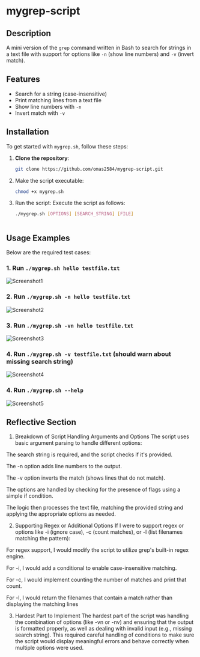 # mygrep-script

## Description
A mini version of the `grep` command written in Bash to search for strings in a text file with support for options like `-n` (show line numbers) and `-v` (invert match).

## Features
- Search for a string (case-insensitive)
- Print matching lines from a text file
- Show line numbers with `-n`
- Invert match with `-v`

## Installation
To get started with `mygrep.sh`, follow these steps:

1. **Clone the repository**:
   ```bash
   git clone https://github.com/omas2584/mygrep-script.git

2. Make the script executable:
   ```bash   
   chmod +x mygrep.sh

3. Run the script: Execute the script as follows:
   ```bash
   ./mygrep.sh [OPTIONS] [SEARCH_STRING] [FILE]



## Usage Examples

Below are the required test cases:

### 1. Run `./mygrep.sh hello testfile.txt`
![Screenshot1](screenshots/screenshot1.png)

### 2. Run `./mygrep.sh -n hello testfile.txt`
![Screenshot2](screenshots/screenshot2.png)

### 3. Run `./mygrep.sh -vn hello testfile.txt`
![Screenshot3](screenshots/screenshot3.png)

### 4. Run `./mygrep.sh -v testfile.txt` (should warn about missing search string)
![Screenshot4](screenshots/screenshot4.png)

### 4. Run `./mygrep.sh --help`
![Screenshot5](screenshots/screenshot5.png)


## Reflective Section

1. Breakdown of Script Handling Arguments and Options
The script uses basic argument parsing to handle different options:

The search string is required, and the script checks if it's provided.

The -n option adds line numbers to the output.

The -v option inverts the match (shows lines that do not match).

The options are handled by checking for the presence of flags using a simple if condition.

The logic then processes the text file, matching the provided string and applying the appropriate options as needed.

2. Supporting Regex or Additional Options
If I were to support regex or options like -i (ignore case), -c (count matches), or -l (list filenames matching the pattern):

For regex support, I would modify the script to utilize grep's built-in regex engine.

For -i, I would add a conditional to enable case-insensitive matching.

For -c, I would implement counting the number of matches and print that count.

For -l, I would return the filenames that contain a match rather than displaying the matching lines

3. Hardest Part to Implement
The hardest part of the script was handling the combination of options (like -vn or -nv) and ensuring that the output is formatted properly, as well as dealing with invalid input (e.g., missing search string). This required careful handling of conditions to make sure the script would display meaningful errors and behave correctly when multiple options were used.